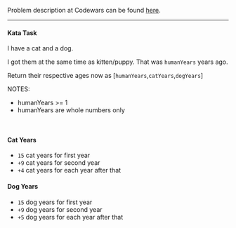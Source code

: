 Problem description at Codewars can be found
[here](https://www.codewars.com/kata/5a6663e9fd56cb5ab800008b/train/python).

-------------

#### Kata Task
I have a cat and a dog.
<br>

I got them at the same time as kitten/puppy. That was `humanYears` years ago.
<br>

Return their respective ages now as [`humanYears`,`catYears`,`dogYears`]
<br>

NOTES:
- humanYears >= 1
- humanYears are whole numbers only
<br>

#### Cat Years
- `15` cat years for first year
- `+9` cat years for second year
- `+4` cat years for each year after that

#### Dog Years
- `15` dog years for first year
- `+9` dog years for second year
- `+5` dog years for each year after that
